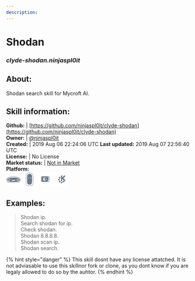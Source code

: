```yaml
---    
description:   
---    
```

# Shodan  
### _clyde-shodan.ninjaspl0it_  
## About:  
Shodan search skill for Mycroft AI.

## Skill information:  
**Github:** | [https://github.com/ninjaspl0it/clyde-shodan](https://github.com/ninjaspl0it/clyde-shodan)  
**Owner:** | [@ninjaspl0it](https://github.com/ninjaspl0it)  
**Created:** | 2019 Aug 06 22:24:06 UTC  **Last updated:** 2019 Aug 07 22:56:40 UTC  
**License:** | No License  
**Market status:** | [Not in Market](https://market.mycroft.ai/skill/)  
**Platform:**  
 ![](../.gitbook/assets/mark-1-icon.png)  ![](../.gitbook/assets/mark-2-icon.png)  ![](../.gitbook/assets/picroft-icon.png)  ![](../.gitbook/assets/kde.png)   
## Examples:  
> Shodan ip.  
> Search shodan for ip.  
> Check shodan.  
> Shodan 8.8.8.8.  
> Shodan scan ip.  
> Shodan search.  
  
{% hint style="danger" %}
This skill dosnt have any license attatched. It is not adviasable to use this skillnor fork or clone, as you dont know if you are legaly allowed to do so by the auhtor.
{% endhint %}
